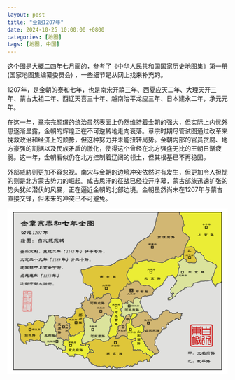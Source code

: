 ```yaml
---
layout: post
title: "金朝1207年"
date: 2024-10-25 10:00:00 +0800
categories: [地图]
tags: [地图, 中国]
---
```


这个图是大概二四年七月画的，参考了《中华人民共和国国家历史地图集》第一册 (国家地图集编纂委员会) ，一些细节是从网上找来补充的。

1207年，是金朝的泰和七年，也是南宋开禧三年、西夏应天二年、大理天开三年、蒙古太祖二年、西辽天喜三十年、越南治平龙应三年、日本建永二年，承元元年。

在这一年，章宗完颜璟的统治虽然表面上仍然维持着金朝的强大，但实际上内忧外患逐渐显露，金朝的辉煌正在不可逆转地走向衰落。章宗时期尽管试图通过改革来挽救政治和经济上的颓势，但这种努力并未能扭转局势。金朝内部的官员贪腐、地方豪强的割据以及民族矛盾的激化，使得这个曾经在北方强盛无比的王朝日渐疲弱。这一年，金朝看似仍在北方控制着辽阔的领土，但其根基已不再稳固。

外部威胁则更加不容忽视。南宋与金朝的边境冲突依然时有发生，但更加令人担忧的则是北方蒙古势力的崛起。成吉思汗的征战已经拉开序幕，蒙古部族迅速扩张的势头犹如潜伏的风暴，正在逼近金朝的北部边境。金朝虽然尚未在1207年与蒙古直接交锋，但未来的冲突已不可避免。


![金朝1207年](/assets/img/mymap/jin1207.png)


